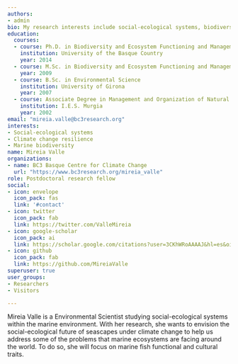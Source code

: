 ```yaml
---
authors:
- admin
bio: My research interests include social-ecological systems, biodiversity conservation, climate change and reslience
education:
  courses:
  - course: Ph.D. in Biodiversity and Ecosystem Functioning and Management
    institution: University of the Basque Country
    year: 2014
  - course: M.Sc. in Biodiversity and Ecosystem Functioning and Management
    year: 2009
  - course: B.Sc. in Environmental Science
    institution: University of Girona
    year: 2007
  - course: Associate Degree in Management and Organization of Natural and Landscape Resources
    institution: I.E.S. Murgia
    year: 2002    
email: "mireia.valle@bc3research.org"
interests:
- Social-ecological systems
- Climate change resilience
- Marine biodiversity
name: Mireia Valle
organizations:
- name: BC3 Basque Centre for Climate Change
  url: "https://www.bc3research.org/mireia_valle"
role: Postdoctoral research fellow
social:
- icon: envelope
  icon_pack: fas
  link: '#contact'
- icon: twitter
  icon_pack: fab
  link: https://twitter.com/ValleMireia
- icon: google-scholar
  icon_pack: ai
  link: https://scholar.google.com/citations?user=3CKhWRoAAAAJ&hl=es&oi=ao
- icon: github
  icon_pack: fab
  link: https://github.com/MireiaValle
superuser: true
user_groups:
- Researchers
- Visitors

---
```


Mireia Valle is a Environmental Scientist studying social-ecological systems within the marine environment. With her research, she wants to envision the social-ecological future of seascapes under climate change to help us address some of the problems that marine ecosystems are facing around the world. To do so, she will focus on marine fish functional and cultural traits.
